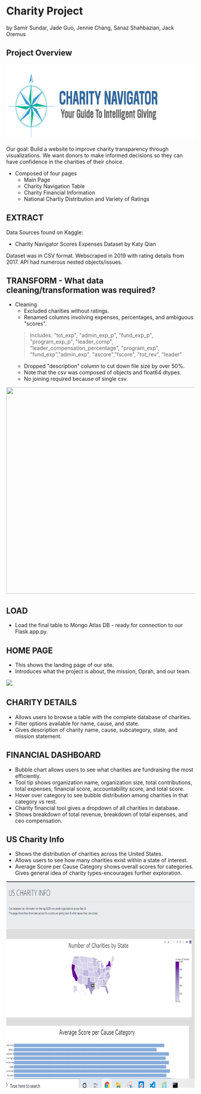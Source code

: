 # Charity Project

by Samir Sundar, Jade Guo, Jennie Chang, Sanaz Shahbazian, Jack Oremus

## Project Overview

<p align="center">
  <img width="760" height="200" src="readmeimages/charitynavigator.png">
</p>


Our goal: Build a website to improve charity transparency through visualizations. We want donors to make informed decisions so they can have confidence in the charities of their choice.
- Composed of four pages
  * Main Page
  * Charity Navigation Table 
  * Charity Financial Information
  * National Chartiy Distribution and Variety of Ratings

## EXTRACT
Data Sources found on Kaggle:
- Charity Navigator Scores Expenses Dataset by Katy Qian
  
Dataset was in CSV format. Webscraped in 2019 with rating details from 2017. API had numerous nested objects/issues.

## TRANSFORM - What data cleaning/transformation was required?
- Cleaning
   - Excluded charities without ratings.
   - Renamed columns involving expenses, percentages, and ambiguous "scores".
   >  Includes: "tot_exp", "admin_exp_p", "fund_exp_p", "program_exp_p", "leader_comp", "leader_compensation_percentage",                       "program_exp", "fund_exp","admin_exp", "ascore","fscore", "tot_rev", "leader"
   - Dropped "description" column to cut down file size by over 50%.
   - Note that the csv was composed of objects and float64 dtypes.
   - No joining required because of single csv.
  
  
<p align="center">
  <img width="800" height="550" src="images/Netflix_RT_ERD_Diagram_cropped.png">
</p>
   

## LOAD
 - Load the final table to Mongo Atlas DB - ready for connection to our Flask app.py.
 
## HOME PAGE
 - This shows the landing page of our site.
 - Introduces what the project is about, the mission, Oprah, and our team.
 
 ![](charitydetails.gif)
 
## CHARITY DETAILS
 - Allows users to browse a table with the complete database of charities. 
 - Filter options available for name, cause, and state.
 - Gives description of charity name, cause, subcategory, state, and mission statement.
 
## FINANCIAL DASHBOARD
 - Bubble chart allows users to see what charities are fundraising the most efficiently.
 - Tool tip shows organization name, organization size, total contributions, total expenses, financial score, accountability score, and total score.
 - Hover over category to see bubble distribution among charities in that category vs rest.
 - Charity financial tool gives a dropdown of all charities in database.
 - Shows breakdown of total revenue, breakdown of total expenses, and ceo compensation.
 
## US Charity Info
 - Shows the distribution of charities across the United States. 
 - Allows users to see how many charities exist within a state of interest.
 - Average Score per Cause Category shows overall scores for categories. Gives general idea of charity types-encourages further exploration.
 
 <p align="center">
  <img width="800" height="550" src="readmeimages/uscharityinfo.png">
</p>
 

 
